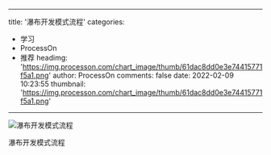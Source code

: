 
---
title: '瀑布开发模式流程'
categories: 
 - 学习
 - ProcessOn
 - 推荐
headimg: 'https://img.processon.com/chart_image/thumb/61dac8dd0e3e74415771f5a1.png'
author: ProcessOn
comments: false
date: 2022-02-09 10:23:55
thumbnail: 'https://img.processon.com/chart_image/thumb/61dac8dd0e3e74415771f5a1.png'
---

<div>   
<img class="thumb" alt="瀑布开发模式流程" src="https://img.processon.com/chart_image/thumb/61dac8dd0e3e74415771f5a1.png" referrerpolicy="no-referrer">
<p>瀑布开发模式流程</p>  
</div>
            